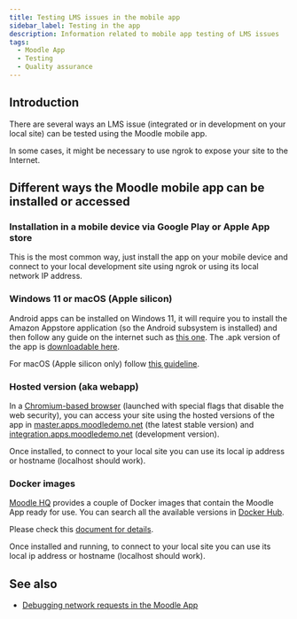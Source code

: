 ```yaml
---
title: Testing LMS issues in the mobile app
sidebar_label: Testing in the app
description: Information related to mobile app testing of LMS issues
tags:
  - Moodle App
  - Testing
  - Quality assurance
---
```


## Introduction

There are several ways an LMS issue (integrated or in development on your local site) can be tested using the Moodle mobile app.

In some cases, it might be necessary to use ngrok to expose your site to the Internet.

## Different ways the Moodle mobile app can be installed or accessed

### Installation in a mobile device via Google Play or Apple App store

This is the most common way, just install the app on your mobile device and connect to your local development site using ngrok or using its local network IP address.

### Windows 11 or macOS (Apple silicon)

Android apps can be installed on Windows 11, it will require you to install the Amazon Appstore application (so the Android subsystem is installed) and then follow any guide on the internet such as [this one](https://www.androidauthority.com/how-to-run-android-apps-on-windows-11-3048569/). The .apk version of the app is [downloadable here](https://download.moodle.org/mobile).

For macOS (Apple silicon only) follow [this guideline](https://www.macrumors.com/how-to/install-any-ios-app-m1-mac/).

### Hosted version (aka webapp)

In a [Chromium-based browser](../../../app/development/setup/app-in-browser.md) (launched with special flags that disable the web security), you can access your site using the hosted versions of the app in [master.apps.moodledemo.net](https://master.apps.moodledemo.net) (the latest stable version) and [integration.apps.moodledemo.net](https://integration.apps.moodledemo.net) (development version).

Once installed, to connect to your local site you can use its local ip address or hostname (localhost should work).

### Docker images

[Moodle HQ](https://moodle.com/) provides a couple of Docker images that contain the Moodle App ready for use. You can search all the available versions in [Docker Hub](https://hub.docker.com/r/moodlehq/moodleapp/tags).

Please check this [document for details](../../../app/development/setup/docker-images).

Once installed and running, to connect to your local site you can use its local ip address or hostname (localhost should work).

## See also

- [Debugging network requests in the Moodle App](../../../app/development/network-debug)

